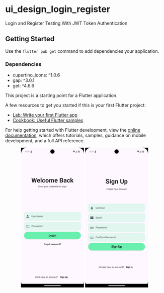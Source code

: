 # ui_design_login_register

Login and Register Testing With JWT Token Authentication

## Getting Started

Use the `flutter pub get` command to add dependencies your application.

### Dependencies

- cupertino_icons: ^1.0.6
- gap: ^3.0.1
- get: ^4.6.6

This project is a starting point for a Flutter application.

A few resources to get you started if this is your first Flutter project:

- [Lab: Write your first Flutter app](https://docs.flutter.dev/get-started/codelab)
- [Cookbook: Useful Flutter samples](https://docs.flutter.dev/cookbook)

For help getting started with Flutter development, view the
[online documentation](https://docs.flutter.dev/), which offers tutorials,
samples, guidance on mobile development, and a full API reference.

<p align="center">
  <img src="./lib/Photo/Screenshot_1721130407.png" alt="Image 1" width="200" />
  <img src="./lib/Photo/Screenshot_1721130404.png" alt="Image 2" width="200" />
</p>
